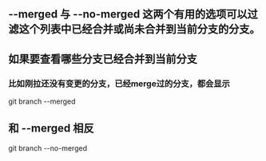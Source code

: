 
##  --merged 与 --no-merged 这两个有用的选项可以过滤这个列表中已经合并或尚未合并到当前分支的分支。 


## 如果要查看哪些分支已经合并到当前分支
### 比如刚拉还没有变更的分支，已经merge过的分支，都会显示
git branch --merged

## 和 --merged 相反 
git branch --no-merged  